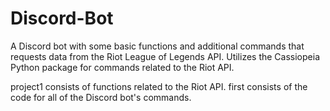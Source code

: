 # Discord-Bot

A Discord bot with some basic functions and additional commands that requests data from the Riot League of Legends API. 
Utilizes the Cassiopeia Python package for commands related to the Riot API.

project1 consists of functions related to the Riot API.
first consists of the code for all of the Discord bot's commands.

